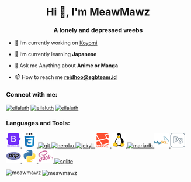 <h1 align="center">Hi 👋, I'm MeawMawz</h1>
<h3 align="center">A lonely and depressed weebs</h3>

- 🔭 I’m currently working on [Koyomi](https://t.me/KoyomiNaoBot)

- 🌱 I’m currently learning **Japanese**

- 💬 Ask me Anything about **Anime or Manga**

- 📫 How to reach me **reidhoo@sgbteam.id**

<h3 align="left">Connect with me:</h3>
<p align="left">
<a href="https://twitter.com/eilaluth" target="blank"><img align="center" src="https://cdn.jsdelivr.net/npm/simple-icons@3.0.1/icons/twitter.svg" alt="eilaluth" height="30" width="40" /></a>
<a href="https://fb.com/eilaluth" target="blank"><img align="center" src="https://cdn.jsdelivr.net/npm/simple-icons@3.0.1/icons/facebook.svg" alt="eilaluth" height="30" width="40" /></a>
<a href="https://instagram.com/eilaluth" target="blank"><img align="center" src="https://cdn.jsdelivr.net/npm/simple-icons@3.0.1/icons/instagram.svg" alt="eilaluth" height="30" width="40" /></a>
</p>

<h3 align="left">Languages and Tools:</h3>
<p align="left"> <a href="https://getbootstrap.com" target="_blank"> <img src="https://raw.githubusercontent.com/devicons/devicon/master/icons/bootstrap/bootstrap-plain-wordmark.svg" alt="bootstrap" width="40" height="40"/> </a> <a href="https://www.w3schools.com/css/" target="_blank"> <img src="https://raw.githubusercontent.com/devicons/devicon/master/icons/css3/css3-original-wordmark.svg" alt="css3" width="40" height="40"/> </a> <a href="https://git-scm.com/" target="_blank"> <img src="https://www.vectorlogo.zone/logos/git-scm/git-scm-icon.svg" alt="git" width="40" height="40"/> </a> <a href="https://heroku.com" target="_blank"> <img src="https://www.vectorlogo.zone/logos/heroku/heroku-icon.svg" alt="heroku" width="40" height="40"/> </a> <a href="https://jekyllrb.com/" target="_blank"> <img src="https://www.vectorlogo.zone/logos/jekyllrb/jekyllrb-icon.svg" alt="jekyll" width="40" height="40"/> </a> <a href="https://laravel.com/" target="_blank"> <img src="https://raw.githubusercontent.com/devicons/devicon/master/icons/laravel/laravel-plain-wordmark.svg" alt="laravel" width="40" height="40"/> </a> <a href="https://www.linux.org/" target="_blank"> <img src="https://raw.githubusercontent.com/devicons/devicon/master/icons/linux/linux-original.svg" alt="linux" width="40" height="40"/> </a> <a href="https://mariadb.org/" target="_blank"> <img src="https://www.vectorlogo.zone/logos/mariadb/mariadb-icon.svg" alt="mariadb" width="40" height="40"/> </a> <a href="https://www.mysql.com/" target="_blank"> <img src="https://raw.githubusercontent.com/devicons/devicon/master/icons/mysql/mysql-original-wordmark.svg" alt="mysql" width="40" height="40"/> </a> <a href="https://www.photoshop.com/en" target="_blank"> <img src="https://raw.githubusercontent.com/devicons/devicon/master/icons/photoshop/photoshop-line.svg" alt="photoshop" width="40" height="40"/> </a> <a href="https://www.php.net" target="_blank"> <img src="https://raw.githubusercontent.com/devicons/devicon/master/icons/php/php-original.svg" alt="php" width="40" height="40"/> </a> <a href="https://www.python.org" target="_blank"> <img src="https://raw.githubusercontent.com/devicons/devicon/master/icons/python/python-original.svg" alt="python" width="40" height="40"/> </a> <a href="https://sass-lang.com" target="_blank"> <img src="https://raw.githubusercontent.com/devicons/devicon/master/icons/sass/sass-original.svg" alt="sass" width="40" height="40"/> </a> <a href="https://www.sqlite.org/" target="_blank"> <img src="https://www.vectorlogo.zone/logos/sqlite/sqlite-icon.svg" alt="sqlite" width="40" height="40"/> </a> </p>

<p><img align="left" src="https://github-readme-stats.vercel.app/api/top-langs?username=meawmawz&show_icons=true&locale=en&layout=compact" alt="meawmawz" /></p>

<p>&nbsp;<img align="center" src="https://github-readme-stats.vercel.app/api?username=meawmawz&show_icons=true&locale=en" alt="meawmawz" /></p>

